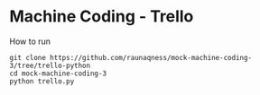 # Machine Coding - Trello

How to run

```buildoutcfg
git clone https://github.com/raunaqness/mock-machine-coding-3/tree/trello-python
cd mock-machine-coding-3
python trello.py
```